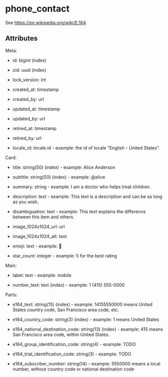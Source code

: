 # phone_contact

See https://en.wikipedia.org/wiki/E.164


## Attributes

Meta:

* id: bigint (index)

* zid: uuid (index)

* lock_version: int

* created_at: timestamp

* created_by: url

* updated_at: timestamp

* updated_by: url

* retired_at: timestamp

* retired_by: url

* locale_id: locale.id - example: the id of locale "English - United States".

Card:

* title: string(50) (index) - example: Alice Anderson

* subtitle: string(50) (index) - example: @alice

* summary: string - example: I am a doctor who helps treat children.

* description: text - example: This text is a description and can be as long as you wish.

* disambiguation: text - example: This text explains the difference between this item and others.

* image_1024x1024_url: url

* image_1024x1024_alt: text

* emoji: text - example: 🚀

* star_count: integer - example: 5 for the best rating

Main:

* label: text - example: mobile

* number_text: text (index) - example: 1 (415) 555-0000

Parts:

* e164_text: string(15) (index) - example: 14155550000 means United States country code, San Francisco area code, etc.

* e164_country_code: string(3) (index) - example: 1 means United States

* e164_national_destination_code: string(13) (index) - example: 415 means San Francisco area code, within United States.

* e164_group_identification_code: string(4) - example: TODO

* e164_trial_identification_code: string(3) - example: TODO

* e164_subscriber_number: string(14) - example: 5550000 means a local number, without country code or national destination code

